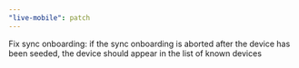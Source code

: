 ```yaml
---
"live-mobile": patch
---
```


Fix sync onboarding: if the sync onboarding is aborted after the device has been seeded, the device should appear in the list of known devices
